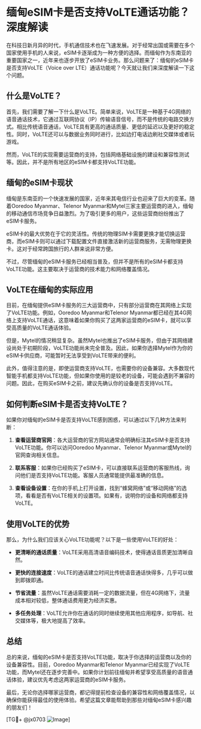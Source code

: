 # 缅甸eSIM卡是否支持VoLTE通话功能？深度解读

在科技日新月异的时代，手机通信技术也在飞速发展。对于经常出国或需要在多个国家使用手机的人来说，eSIM卡逐渐成为一种方便的选择。而缅甸作为东南亚的重要国家之一，近年来也逐步开放了eSIM卡业务。那么问题来了：缅甸的eSIM卡是否支持VoLTE（Voice over LTE）通话功能呢？今天就让我们来深度解读一下这个问题。

## 什么是VoLTE？

首先，我们需要了解一下什么是VoLTE。简单来说，VoLTE是一种基于4G网络的语音通话技术，它通过互联网协议（IP）传输语音信号，而不是传统的电路交换方式。相比传统语音通话，VoLTE具有更高的通话质量、更低的延迟以及更好的稳定性。同时，VoLTE还可以与数据业务同时进行，比如边打电话边刷社交媒体或者玩游戏。

然而，VoLTE的实现需要运营商的支持，包括网络基础设施的建设和兼容性测试等。因此，并不是所有地区的eSIM卡都支持VoLTE功能。

## 缅甸的eSIM卡现状

缅甸是东南亚的一个快速发展的国家，近年来其电信行业也迎来了巨大的变革。随着Ooredoo Myanmar、Telenor Myanmar和Mytel三家主要运营商的进入，缅甸的移动通信市场竞争日益激烈。为了吸引更多的用户，这些运营商纷纷推出了eSIM卡服务。

eSIM卡的最大优势在于它的灵活性。传统的物理SIM卡需要更换才能切换运营商，而eSIM卡则可以通过下载配置文件直接激活新的运营商服务，无需物理更换卡。这对于经常跨国旅行的人群来说非常方便。

不过，尽管缅甸的eSIM卡服务已经相当普及，但并不是所有的eSIM卡都支持VoLTE功能。这主要取决于运营商的技术能力和网络覆盖情况。

## VoLTE在缅甸的实际应用

目前，在缅甸提供eSIM卡服务的三大运营商中，只有部分运营商在其网络上实现了VoLTE功能。例如，Ooredoo Myanmar和Telenor Myanmar都已经在其4G网络上支持VoLTE通话，这意味着如果你购买了这两家运营商的eSIM卡，就可以享受高质量的VoLTE通话体验。

但是，Mytel的情况稍显复杂。虽然Mytel也推出了eSIM卡服务，但由于其网络建设尚处于初期阶段，VoLTE功能尚未完全普及。因此，如果你选择Mytel作为你的eSIM卡供应商，可能暂时无法享受到VoLTE带来的便利。

此外，值得注意的是，即使运营商支持VoLTE，也需要你的设备兼容。大多数现代智能手机都支持VoLTE功能，但如果你使用的是较老的设备，可能会遇到不兼容的问题。因此，在购买eSIM卡之前，建议先确认你的设备是否支持VoLTE。

## 如何判断eSIM卡是否支持VoLTE？

如果你对缅甸的eSIM卡是否支持VoLTE感到困惑，可以通过以下几种方法来判断：

1. **查看运营商官网**：各大运营商的官方网站通常会明确标注其eSIM卡是否支持VoLTE功能。你可以访问Ooredoo Myanmar、Telenor Myanmar或Mytel的官网查询相关信息。
   
2. **联系客服**：如果你已经购买了eSIM卡，可以直接联系运营商的客服热线，询问他们是否支持VoLTE功能。客服人员通常能提供最准确的信息。

3. **查看设备设置**：在你的手机上打开设置，找到“蜂窝网络”或“移动网络”的选项，看看是否有VoLTE相关的设置项。如果有，说明你的设备和网络都支持VoLTE。

## 使用VoLTE的优势

那么，为什么我们应该关心VoLTE功能呢？以下是一些使用VoLTE的好处：

- **更清晰的通话质量**：VoLTE采用高清语音编码技术，使得通话音质更加清晰自然。
  
- **更快的连接速度**：VoLTE的通话建立时间比传统语音通话快得多，几乎可以做到即拨即通。

- **节省流量**：虽然VoLTE通话需要消耗一定的数据流量，但在4G网络下，流量成本相对较低，整体通话费用更为经济实惠。

- **多任务处理**：VoLTE允许你在通话的同时继续使用其他应用程序，如导航、社交媒体等，极大地提高了效率。

## 总结

总的来说，缅甸的eSIM卡是否支持VoLTE功能，取决于你选择的运营商以及你的设备兼容性。目前，Ooredoo Myanmar和Telenor Myanmar已经实现了VoLTE功能，而Mytel还在逐步完善中。如果你计划前往缅甸并希望享受高质量的语音通话体验，建议优先考虑这两家运营商的eSIM卡服务。

最后，无论你选择哪家运营商，都记得提前检查设备的兼容性和网络覆盖情况，以确保你能获得最佳的使用体验。希望这篇文章能帮助到那些对缅甸eSIM卡感兴趣的朋友们！

[TG💪+ @jx0703 ![Image](https://github.com/user-attachments/assets/dbca1d08-cadb-493c-b0ec-ad6f7a83f270)]